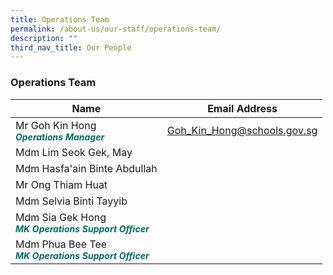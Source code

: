 ```yaml
---
title: Operations Team
permalink: /about-us/our-staff/operations-team/
description: ""
third_nav_title: Our People
---
```

###  Operations Team



| Name | Email Address |
| -------- | -------- |
| Mr Goh Kin Hong <br><b><i style="color:#016C62;font-size:14px;"> Operations Manager </i></b>| Goh_Kin_Hong@schools.gov.sg |
|Mdm Lim Seok Gek, May |  |
|Mdm Hasfa'ain Binte Abdullah |  |
|Mr Ong Thiam Huat |  |
|Mdm Selvia Binti Tayyib |  |
| Mdm Sia Gek Hong<br><b><i style="color:#016C62;font-size:14px;">MK Operations Support Officer </i></b> |  |
| Mdm Phua Bee Tee<br><b><i style="color:#016C62;font-size:14px;">MK Operations Support Officer </i></b> |  |